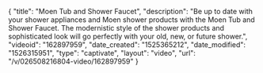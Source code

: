 {
    "title": "Moen Tub and Shower Faucet",
    "description": "Be up to date with your shower appliances and Moen shower products with the Moen Tub and Shower Faucet. The modernistic style of the shower products and sophisticated look will go perfectly with your old, new, or future shower.",
    "videoid": "162897959",
    "date_created": "1525365212",
    "date_modified": "1526315951",
    "type": "captivate",
    "layout": "video",
    "url": "\/v\/026508216804-video\/162897959"
}